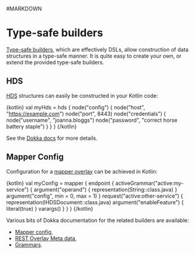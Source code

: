 #MARKDOWN

# Type-safe builders

[Type-safe builders](https://kotlinlang.org/docs/reference/type-safe-builders.html), which are effectively DSLs, allow
construction of data structures in a type-safe manner. It is quite easy to create your own, or extend the provided
type-safe builders.

## HDS

[HDS](book:mod:hds) structures can easily be constructed in your Kotlin code:

{kotlin}
val myHds = hds {
    node("config") {
        node("host", "https://example.com")
        node("port", 8443)
        node("credentials") {
            node("username", "joanna.bloggs")
            node("password", "correct horse battery staple")
        }
    }
}
{/kotlin}

See the [Dokka docs](../../../dokka/lang-kotlin/org.netkernel.lang.kotlin.dsl.hds/index.html) for more details.

## Mapper Config

Configuration for a [mapper overlay](doc:logicalreference:module:standard:logical:mapper) can be achieved in Kotlin:

{kotlin}
val myConfig = mapper {
    endpoint {
        activeGrammar("active:my-service") {
            argument("operand") {
                representation(String::class.java)
            }
            argument("config", min = 0, max = 1)
        }
        request("active:other-service") {
            representation(IHDSDocument::class.java)
            argument("enableFeature") {
                literal(true)
            }
            varargs()
        }
    }
}
{/kotlin}

Various bits of Dokka documentation for the related builders are available:

* [Mapper config](../../../dokka/lang-kotlin/org.netkernel.lang.kotlin.dsl.mapper/index.html),
* [REST Overlay Meta data](../../../dokka/lang-kotlin/org.netkernel.lang.kotlin.dsl.rest-overlay/index.html),
* [Grammars](../../../dokka/lang-kotlin/org.netkernel.lang.kotlin.dsl.grammar/index.html).
